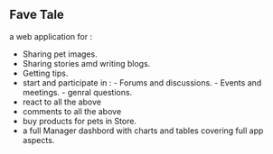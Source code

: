 ## Fave Tale

a web application for :

- Sharing pet images.
- Sharing stories amd writing blogs.
- Getting tips.
- start and participate in : - Forums and discussions. - Events and meetings. - genral questions.
- react to all the above
- comments to all the above
- buy products for pets in Store.
- a full Manager dashbord with charts and tables covering full app aspects.
